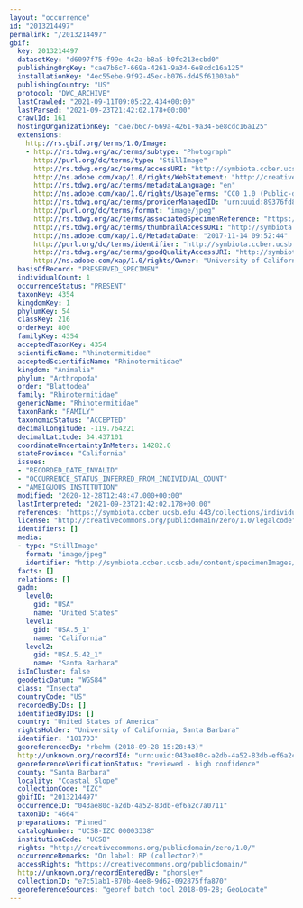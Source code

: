 ```yaml
---
layout: "occurrence"
id: "2013214497"
permalink: "/2013214497"
gbif:
  key: 2013214497
  datasetKey: "d6097f75-f99e-4c2a-b8a5-b0fc213ecbd0"
  publishingOrgKey: "cae7b6c7-669a-4261-9a34-6e8cdc16a125"
  installationKey: "4ec55ebe-9f92-45ec-b076-dd45f61003ab"
  publishingCountry: "US"
  protocol: "DWC_ARCHIVE"
  lastCrawled: "2021-09-11T09:05:22.434+00:00"
  lastParsed: "2021-09-23T21:42:02.178+00:00"
  crawlId: 161
  hostingOrganizationKey: "cae7b6c7-669a-4261-9a34-6e8cdc16a125"
  extensions:
    http://rs.gbif.org/terms/1.0/Image:
    - http://rs.tdwg.org/ac/terms/subtype: "Photograph"
      http://purl.org/dc/terms/type: "StillImage"
      http://rs.tdwg.org/ac/terms/accessURI: "http://symbiota.ccber.ucsb.edu/content/specimenImages/UCSB_IZC/UCSB-IZC00003/UCSB-IZC_00003338_lg.jpg"
      http://ns.adobe.com/xap/1.0/rights/WebStatement: "http://creativecommons.org/publicdomain/zero/1.0/"
      http://rs.tdwg.org/ac/terms/metadataLanguage: "en"
      http://ns.adobe.com/xap/1.0/rights/UsageTerms: "CC0 1.0 (Public-domain)"
      http://rs.tdwg.org/ac/terms/providerManagedID: "urn:uuid:89376fd8-6f29-4d09-b75a-d4e031cabc44"
      http://purl.org/dc/terms/format: "image/jpeg"
      http://rs.tdwg.org/ac/terms/associatedSpecimenReference: "https://symbiota.ccber.ucsb.edu:443/collections/individual/index.php?occid=101703"
      http://rs.tdwg.org/ac/terms/thumbnailAccessURI: "http://symbiota.ccber.ucsb.edu/content/specimenImages/UCSB_IZC/UCSB-IZC00003/UCSB-IZC_00003338_tn.jpg"
      http://ns.adobe.com/xap/1.0/MetadataDate: "2017-11-14 09:52:44"
      http://purl.org/dc/terms/identifier: "http://symbiota.ccber.ucsb.edu/content/specimenImages/UCSB_IZC/UCSB-IZC00003/UCSB-IZC_00003338_lg.jpg"
      http://rs.tdwg.org/ac/terms/goodQualityAccessURI: "http://symbiota.ccber.ucsb.edu/content/specimenImages/UCSB_IZC/UCSB-IZC00003/UCSB-IZC_00003338.jpg"
      http://ns.adobe.com/xap/1.0/rights/Owner: "University of California, Santa Barbara"
  basisOfRecord: "PRESERVED_SPECIMEN"
  individualCount: 1
  occurrenceStatus: "PRESENT"
  taxonKey: 4354
  kingdomKey: 1
  phylumKey: 54
  classKey: 216
  orderKey: 800
  familyKey: 4354
  acceptedTaxonKey: 4354
  scientificName: "Rhinotermitidae"
  acceptedScientificName: "Rhinotermitidae"
  kingdom: "Animalia"
  phylum: "Arthropoda"
  order: "Blattodea"
  family: "Rhinotermitidae"
  genericName: "Rhinotermitidae"
  taxonRank: "FAMILY"
  taxonomicStatus: "ACCEPTED"
  decimalLongitude: -119.764221
  decimalLatitude: 34.437101
  coordinateUncertaintyInMeters: 14282.0
  stateProvince: "California"
  issues:
  - "RECORDED_DATE_INVALID"
  - "OCCURRENCE_STATUS_INFERRED_FROM_INDIVIDUAL_COUNT"
  - "AMBIGUOUS_INSTITUTION"
  modified: "2020-12-28T12:48:47.000+00:00"
  lastInterpreted: "2021-09-23T21:42:02.178+00:00"
  references: "https://symbiota.ccber.ucsb.edu:443/collections/individual/index.php?occid=101703"
  license: "http://creativecommons.org/publicdomain/zero/1.0/legalcode"
  identifiers: []
  media:
  - type: "StillImage"
    format: "image/jpeg"
    identifier: "http://symbiota.ccber.ucsb.edu/content/specimenImages/UCSB_IZC/UCSB-IZC00003/UCSB-IZC_00003338_lg.jpg"
  facts: []
  relations: []
  gadm:
    level0:
      gid: "USA"
      name: "United States"
    level1:
      gid: "USA.5_1"
      name: "California"
    level2:
      gid: "USA.5.42_1"
      name: "Santa Barbara"
  isInCluster: false
  geodeticDatum: "WGS84"
  class: "Insecta"
  countryCode: "US"
  recordedByIDs: []
  identifiedByIDs: []
  country: "United States of America"
  rightsHolder: "University of California, Santa Barbara"
  identifier: "101703"
  georeferencedBy: "rbehm (2018-09-28 15:28:43)"
  http://unknown.org/recordId: "urn:uuid:043ae80c-a2db-4a52-83db-ef6a2c7a0711"
  georeferenceVerificationStatus: "reviewed - high confidence"
  county: "Santa Barbara"
  locality: "Coastal Slope"
  collectionCode: "IZC"
  gbifID: "2013214497"
  occurrenceID: "043ae80c-a2db-4a52-83db-ef6a2c7a0711"
  taxonID: "4664"
  preparations: "Pinned"
  catalogNumber: "UCSB-IZC 00003338"
  institutionCode: "UCSB"
  rights: "http://creativecommons.org/publicdomain/zero/1.0/"
  occurrenceRemarks: "On label: RP (collector?)"
  accessRights: "https://creativecommons.org/publicdomain/"
  http://unknown.org/recordEnteredBy: "phorsley"
  collectionID: "e7c51ab1-870b-4ee8-9d62-092875ffa870"
  georeferenceSources: "georef batch tool 2018-09-28; GeoLocate"
---
```

